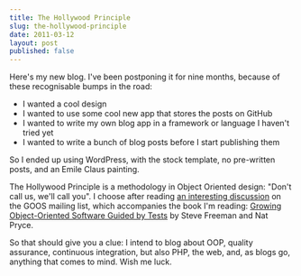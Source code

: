 ```yaml
---
title: The Hollywood Principle
slug: the-hollywood-principle
date: 2011-03-12
layout: post
published: false
---
```


Here's my new blog. I've been postponing it for nine months, because of these recognisable bumps in the road:

  * I wanted a cool design
  * I wanted to use some cool new app that stores the posts on GitHub
  * I wanted to write my own blog app in a framework or language I haven't tried yet
  * I wanted to write a bunch of blog posts before I start publishing them

So I ended up using WordPress, with the stock template, no pre-written posts, and an Emile Claus painting.

The Hollywood Principle is a methodology in Object Oriented design: "Don't call us, we'll call you". I choose after reading [an interesting discussion](https://groups.google.com/d/topic/growing-object-oriented-software/7_fRrAjNBao/discussion) on the GOOS mailing list, which accompanies the book I'm reading: [Growing Object-Oriented Software Guided by Tests](http://www.growing-object-oriented-software.com/) by Steve Freeman and Nat Pryce.

So that should give you a clue: I intend to blog about OOP, quality assurance, continuous integration, but also PHP, the web, and, as blogs go, anything that comes to mind. Wish me luck.

